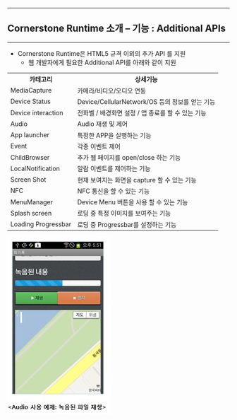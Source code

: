 <!--
{
	"title": "Cornerstone Runtime 소개 – 기능 : Additional APIs",
	"group": 2,
	"order": 6
}
-->

-----------------------

## Cornerstone Runtime 소개 – 기능 : Additional APIs ##

-----------------------

 - Cornerstone Runtime은 HTML5 규격 이외의 추가 API 를 지원
 	- 웹 개발자에게 필요한 Additional API를 아래와 같이 지원

<table class="table table-bordered">
	<tr>
		<th class="fixed_table">카테고리</th>
		<th class="fixed_table">상세기능</th>
	</tr>
	<tr>
		<td class="fixed_table">MediaCapture</td>
		<td class="fixed_table">카메라/비디오/오디오 연동</td>
	</tr>
	<tr>
		<td class="fixed_table">Device Status</td>
		<td class="fixed_table">Device/CellularNetwork/OS 등의 정보를 얻는 기능</td>
	</tr>
	<tr>
		<td class="fixed_table">Device interaction</td>
		<td class="fixed_table">전화벨 / 배경화면 설정 / 앱 종료를 할 수 있는 기능</td>
	</tr>
	<tr>
		<td class="fixed_table">Audio</td>
		<td class="fixed_table">Audio 재생 및 제어</td>
	</tr>
	<tr>
		<td class="fixed_table">App launcher</td>
		<td class="fixed_table">특정한 APP을 실행하는 기능</td>
	</tr>
	<tr>
		<td class="fixed_table">Event</td>
		<td class="fixed_table">각종 이벤트 제어</td>
	</tr>
	<tr>
		<td class="fixed_table">ChildBrowser</td>
		<td class="fixed_table">추가 웹 페이지를 open/close 하는 기능</td>
	</tr>
	<tr>
		<td class="fixed_table">LocalNotification</td>
		<td class="fixed_table">알람 이벤트를 제어하는 기능</td>
	</tr>
	<tr>
		<td class="fixed_table">Screen Shot</td>
		<td class="fixed_table">현재 보여지는 화면을 capture 할 수 있는 기능 </td>
	</tr>
	<tr>
		<td class="fixed_table">NFC</td>
		<td class="fixed_table">NFC 통신을 할 수 있는 기능</td>
	</tr>
	<tr>
		<td class="fixed_table">MenuManager</td>
		<td class="fixed_table">Device Menu 버튼을 사용 할 수 있는 기능</td>
	</tr>
	<tr>
		<td class="fixed_table">Splash screen</td>
		<td class="fixed_table">로딩 중 특정 이미지를 보여주는 기능 </td>
	</tr>
	<tr>
		<td class="fixed_table">Loading Progressbar</td>
		<td class="fixed_table">로딩 중 Progressbar를 설정하는 기능</td>
	</tr>
</table>

![](./images/K-4.jpg)









